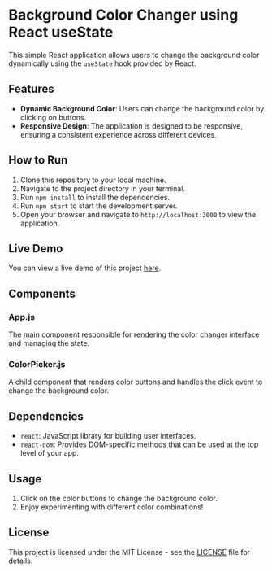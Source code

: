 # Background Color Changer using React useState

This simple React application allows users to change the background color dynamically using the `useState` hook provided by React.

## Features

- **Dynamic Background Color**: Users can change the background color by clicking on buttons.
- **Responsive Design**: The application is designed to be responsive, ensuring a consistent experience across different devices.

## How to Run

1. Clone this repository to your local machine.
2. Navigate to the project directory in your terminal.
3. Run `npm install` to install the dependencies.
4. Run `npm start` to start the development server.
5. Open your browser and navigate to `http://localhost:3000` to view the application.

## Live Demo

You can view a live demo of this project [here]().

## Components

### App.js

The main component responsible for rendering the color changer interface and managing the state.

### ColorPicker.js

A child component that renders color buttons and handles the click event to change the background color.

## Dependencies

- `react`: JavaScript library for building user interfaces.
- `react-dom`: Provides DOM-specific methods that can be used at the top level of your app.

## Usage

1. Click on the color buttons to change the background color.
2. Enjoy experimenting with different color combinations!

## License

This project is licensed under the MIT License - see the [LICENSE](LICENSE) file for details.

